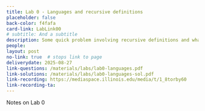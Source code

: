 ```yaml
---
title: Lab 0 - Languages and recursive definitions
placeholder: false
back-color: f4fafa
card-link: LabLink00
# subtitle: And a subtitle
description: Some quick problem involving recursive definitions and what a language is and how to describe it.  
people:
layout: post
no-link: true  # stops link to page 
deliverydate: 2025-08-27
link-questions: /materials/labs/lab0-languages.pdf
link-solutions: /materials/labs/lab0-languages-sol.pdf
link-recording: https://mediaspace.illinois.edu/media/t/1_8torby60
link-recording-ta:
---
```


Notes on Lab 0
